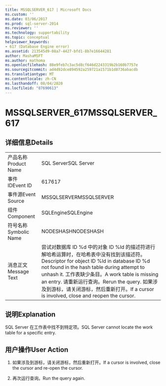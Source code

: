 ```yaml
---
title: MSSQLSERVER_617 | Microsoft Docs
ms.custom: ''
ms.date: 03/06/2017
ms.prod: sql-server-2014
ms.reviewer: ''
ms.technology: supportability
ms.topic: conceptual
helpviewer_keywords:
- 617 (Database Engine error)
ms.assetid: 213545d9-08a7-4427-bfd1-8b7e16644281
author: MashaMSFT
ms.author: mathoma
ms.openlocfilehash: 88e9feb7c3ac5d8cf646d2243319b2b160b7757e
ms.sourcegitcommit: ad4d92dce894592a259721a1571b1d8736abacdb
ms.translationtype: MT
ms.contentlocale: zh-CN
ms.lasthandoff: 08/04/2020
ms.locfileid: "87690613"
---
```

# <a name="mssqlserver_617"></a><span data-ttu-id="a4fbe-102">MSSQLSERVER_617</span><span class="sxs-lookup"><span data-stu-id="a4fbe-102">MSSQLSERVER_617</span></span>
    
## <a name="details"></a><span data-ttu-id="a4fbe-103">详细信息</span><span class="sxs-lookup"><span data-stu-id="a4fbe-103">Details</span></span>  
  
|||  
|-|-|  
|<span data-ttu-id="a4fbe-104">产品名称</span><span class="sxs-lookup"><span data-stu-id="a4fbe-104">Product Name</span></span>|<span data-ttu-id="a4fbe-105">SQL Server</span><span class="sxs-lookup"><span data-stu-id="a4fbe-105">SQL Server</span></span>|  
|<span data-ttu-id="a4fbe-106">事件 ID</span><span class="sxs-lookup"><span data-stu-id="a4fbe-106">Event ID</span></span>|<span data-ttu-id="a4fbe-107">617</span><span class="sxs-lookup"><span data-stu-id="a4fbe-107">617</span></span>|  
|<span data-ttu-id="a4fbe-108">事件源</span><span class="sxs-lookup"><span data-stu-id="a4fbe-108">Event Source</span></span>|<span data-ttu-id="a4fbe-109">MSSQLSERVER</span><span class="sxs-lookup"><span data-stu-id="a4fbe-109">MSSQLSERVER</span></span>|  
|<span data-ttu-id="a4fbe-110">组件</span><span class="sxs-lookup"><span data-stu-id="a4fbe-110">Component</span></span>|<span data-ttu-id="a4fbe-111">SQLEngine</span><span class="sxs-lookup"><span data-stu-id="a4fbe-111">SQLEngine</span></span>|  
|<span data-ttu-id="a4fbe-112">符号名称</span><span class="sxs-lookup"><span data-stu-id="a4fbe-112">Symbolic Name</span></span>|<span data-ttu-id="a4fbe-113">NODESHASH</span><span class="sxs-lookup"><span data-stu-id="a4fbe-113">NODESHASH</span></span>|  
|<span data-ttu-id="a4fbe-114">消息正文</span><span class="sxs-lookup"><span data-stu-id="a4fbe-114">Message Text</span></span>|<span data-ttu-id="a4fbe-115">尝试对数据库 ID %d 中的对象 ID %ld 的描述符进行解哈希运算时，在哈希表中没有找到该描述符。</span><span class="sxs-lookup"><span data-stu-id="a4fbe-115">Descriptor for object ID %ld in database ID %d not found in the hash table during attempt to unhash it.</span></span> <span data-ttu-id="a4fbe-116">工作表缺少条目。</span><span class="sxs-lookup"><span data-stu-id="a4fbe-116">A work table is missing an entry.</span></span> <span data-ttu-id="a4fbe-117">请重新运行查询。</span><span class="sxs-lookup"><span data-stu-id="a4fbe-117">Rerun the query.</span></span> <span data-ttu-id="a4fbe-118">如果涉及到游标，请关闭游标，然后重新打开。</span><span class="sxs-lookup"><span data-stu-id="a4fbe-118">If a cursor is involved, close and reopen the cursor.</span></span>|  
  
## <a name="explanation"></a><span data-ttu-id="a4fbe-119">说明</span><span class="sxs-lookup"><span data-stu-id="a4fbe-119">Explanation</span></span>  
 <span data-ttu-id="a4fbe-120">SQL Server 在工作表中找不到特定项。</span><span class="sxs-lookup"><span data-stu-id="a4fbe-120">SQL Server cannot locate the work table for a specific entry.</span></span>  
  
## <a name="user-action"></a><span data-ttu-id="a4fbe-121">用户操作</span><span class="sxs-lookup"><span data-stu-id="a4fbe-121">User Action</span></span>  
  
1.  <span data-ttu-id="a4fbe-122">如果涉及到游标，请关闭游标，然后重新打开。</span><span class="sxs-lookup"><span data-stu-id="a4fbe-122">If a cursor is involved, close the cursor and re-open the cursor.</span></span>  
  
2.  <span data-ttu-id="a4fbe-123">再次运行查询。</span><span class="sxs-lookup"><span data-stu-id="a4fbe-123">Run the query again.</span></span>  
  
  
